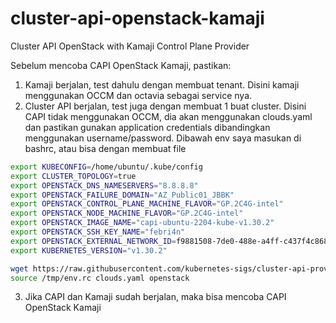 # cluster-api-openstack-kamaji
Cluster API OpenStack with Kamaji Control Plane Provider

Sebelum mencoba CAPI OpenStack Kamaji, pastikan:
1. Kamaji berjalan, test dahulu dengan membuat tenant. Disini kamaji menggunakan OCCM dan octavia sebagai service nya.
2. Cluster API berjalan, test juga dengan membuat 1 buat cluster. Disini CAPI tidak menggunakan OCCM, dia akan menggunakan clouds.yaml dan pastikan gunakan application credentials dibandingkan menggunakan username/password. Dibawah env saya masukan di bashrc, atau bisa dengan membuat file
```bash vim ~/.bashrc
export KUBECONFIG=/home/ubuntu/.kube/config
export CLUSTER_TOPOLOGY=true
export OPENSTACK_DNS_NAMESERVERS="8.8.8.8"
export OPENSTACK_FAILURE_DOMAIN="AZ_Public01_JBBK"
export OPENSTACK_CONTROL_PLANE_MACHINE_FLAVOR="GP.2C4G-intel"
export OPENSTACK_NODE_MACHINE_FLAVOR="GP.2C4G-intel"
export OPENSTACK_IMAGE_NAME="capi-ubuntu-2204-kube-v1.30.2"
export OPENSTACK_SSH_KEY_NAME="febri4n"
export OPENSTACK_EXTERNAL_NETWORK_ID=f9881508-7de0-488e-a4ff-c437f4c8687f
export KUBERNETES_VERSION="v1.30.2"
```
```bash
wget https://raw.githubusercontent.com/kubernetes-sigs/cluster-api-provider-openstack/master/templates/env.rc -O /tmp/env.rc
source /tmp/env.rc clouds.yaml openstack
```
3. Jika CAPI dan Kamaji sudah berjalan, maka bisa mencoba CAPI OpenStack Kamaji